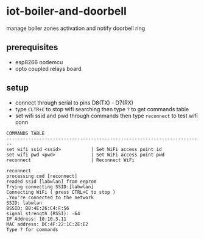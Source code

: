 # iot-boiler-and-doorbell

manage boiler zones activation and notify doorbell ring

## prerequisites

- esp8266 nodemcu
- opto coupled relays board

## setup

- connect through serial to pins D8(TX) - D7(RX)
- type `CLTR+C` to stop wifi searching then type `?` to get commands table
- set wifi ssid and pwd through commands then type `reconnect` to test wifi conn

```
COMMANDS TABLE
------------------------------------------------------------------------
set wifi ssid <ssid>           | Set WiFi access point id
set wifi pwd <pwd>             | Set WiFi access point pwd
reconnect                      | Reconnect WiFi

reconnect
processing cmd [reconnect]
readed ssid [labwlan] from eeprom
Trying connecting SSID:[labwlan]
Connecting WiFi ( press CTRL+C to stop )
.You're connected to the network
SSID: labwlan
BSSID: B0:4E:26:C4:F:56
signal strength (RSSI): -64
IP Address: 10.10.3.11
MAC address: DC:4F:22:1C:2E:E2
Type ? for commands
```
